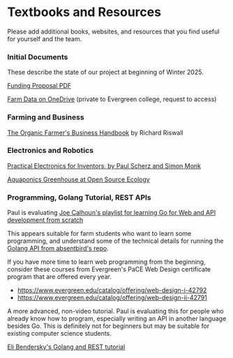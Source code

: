 # Textbooks and Resources

Please add additional books, websites, and resources that you find useful for yourself and the team.

### Initial Documents

These describe the state of our project at beginning of Winter 2025.

[Funding Proposal PDF](https://github.com/absentbird/TESC-Farm/blob/main/documents/farm-project.pdf)

[Farm Data on OneDrive](https://evergreen0-my.sharepoint.com/:f:/r/personal/nivalam_evergreen_edu/Documents/POF_F24/POF_F24_datasets?e=5%3Aff84a89471fa4b7d9ba7ac5814593c09&sharingv2=true&fromShare=true&at=9&xsdata=MDV8MDJ8UGF1bC5QaGFtQGV2ZXJncmVlbi5lZHV8NmQyY2U0MTcwOWFjNGNkZTVkNGEwOGRjZmQzMTMxMGJ8MjJhZGNmZjdjMDZmNDlhNjhmMjA1MDcxMWM0MGRkYWF8MHwwfDYzODY2MzYzNDk0ODYxOTY2OHxVbmtub3dufFRXRnBiR1pzYjNkOGV5SldJam9pTUM0d0xqQXdNREFpTENKUUlqb2lWMmx1TXpJaUxDSkJUaUk2SWsxaGFXd2lMQ0pYVkNJNk1uMD18MHx8fA%3D%3D&sdata=SjFkdmxvZmJWOTQxSFFCK003Yno3cVdOWTBTNkpicWhPbmFRSUhLY08vND0%3D&CT=1736473171569&OR=OWA-NT-Mail&CID=ef9e95d1-1508-5b8a-2518-a19b538b7876&clickParams=eyJYLUFwcE5hbWUiOiJNaWNyb3NvZnQgT3V0bG9vayBXZWIgQXBwIiwiWC1BcHBWZXJzaW9uIjoiMjAyNTAxMDMwMDIuMDYiLCJPUyI6IkxpbnV4IHVuZGVmaW5lZCJ9) (private to Evergreen college, request to access)

### Farming and Business
[The Organic Farmer's Business Handbook](https://www.richardwiswall.com/the-organic-farmer-s-business-handb) by Richard Riswall

### Electronics and Robotics

[Practical Electronics for Inventors, by Paul Scherz and Simon Monk](https://www.goodreads.com/book/show/26271792)

[Aquaponics Greenhouse at Open Source Ecology]()

### Programming, Golang Tutorial, REST APIs

Paul is evaluating 
[Joe Calhoun's playlist for learning Go for Web and API development from scratch](https://www.youtube.com/playlist?list=PLVEltXlEeWgkKucovAMCih4T0hQITxRX3)

This appears suitable for farm students who want to learn some programming, and understand some of the technical
details for running the [Golang API from absentbird's repo]().

If you have more time to learn web programming from the beginning, consider
these courses from Evergreen's PaCE Web Design certificate program that are offered every year.

* https://www.evergreen.edu/catalog/offering/web-design-i-42792
* https://www.evergreen.edu/catalog/offering/web-design-ii-42791

A more advanced, non-video tutorial. Paul is evaluating this for people who already know how to program,
especially writing an API in another language besides Go. This is definitely not for beginners but may
be suitable for existing computer science students.

[Eli Bendersky's Golang and REST tutorial](https://eli.thegreenplace.net/2021/rest-servers-in-go-part-1-standard-library/)

